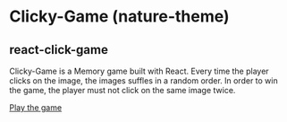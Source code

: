 
# Clicky-Game (nature-theme)
## react-click-game

Clicky-Game is a Memory game built with React. Every time the player clicks on the image, the images suffles in a random order. In order to win the game, the player must not click on the same image twice.

[Play the game](https://clickyy-reactt-game.herokuapp.com)

